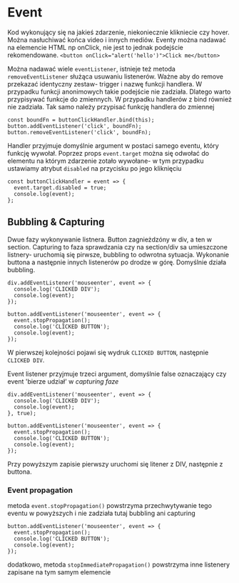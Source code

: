 # Event
Kod wykonujący się na jakieś zdarzenie, niekoniecznie klikniecie czy hover. Można nasłuchiwać końca video i innych mediów.
Eventy można nadawać na elemencie HTML np onClick, nie jest to jednak podejście rekomendowane. 
`<button onClick="alert('hello')">Click me</button>`

Można nadawać wiele `eventListener`, istnieje też metoda `removeEventListener` służąca usuwaniu listenerów. Ważne aby do remove przekazać identyczny zestaw- trigger i nazwę funkcji handlera. W przypadku funkcji anonimowych takie podejście nie zadziała. Dlatego warto przypisywać funkcje do zmiennych. W przypadku handlerów z bind również nie zadziała. Tak samo należy przypisać funkcję handlera do zmiennej
```
const boundFn = buttonClickHandler.bind(this);
button.addEventListener('click', boundFn);
button.removeEventListener('click', boundFn);
```

Handler przyjmuje domyślnie argument w postaci samego eventu, który funkcję wywołał. Poprzez props `event.target` można się odwołać do elementu na którym zdarzenie zotało wywołane- w tym przypadku ustawiamy atrybut `disabled` na przycisku po jego kliknięciu
```
const buttonClickHandler = event => {
  event.target.disabled = true;
  console.log(event);
};
```

## Bubbling & Capturing
Dwue fazy wykonywanie listnera. Button zagnieżdzóny w div, a ten w section. Capturing to faza sprawdzania czy na section/div sa umieszczone listnery- uruchomią się pirwsze, bubbling to odwrotna sytuacja. Wykonanie buttona a następnie innych listenerów po drodze w górę. Domyślnie działa bubbling. 
```
div.addEventListener('mouseenter', event => {
  console.log('CLICKED DIV');
  console.log(event);
});

button.addEventListener('mouseenter', event => {
  event.stopPropagation();
  console.log('CLICKED BUTTON');
  console.log(event);
});
```
W pierwszej kolejności pojawi się wydruk `CLICKED BUTTON`, następnie `CLICKED DIV`.

Event listener przyjmuje trzeci argument, domyślnie false oznaczający czy event 'bierze udział' w *capturing faze*
```
div.addEventListener('mouseenter', event => {
  console.log('CLICKED DIV');
  console.log(event);
}, true);

button.addEventListener('mouseenter', event => {
  event.stopPropagation();
  console.log('CLICKED BUTTON');
  console.log(event);
});
```
Przy powyższym zapisie pierwszy uruchomi się litener z DIV, następnie z buttona. 

### Event propagation
metoda `event.stopPropagation()` powstrzyma przechwytywanie tego eventu w powyższych i nie zadziała tutaj bubbling ani capturing

```
button.addEventListener('mouseenter', event => {
  event.stopPropagation();
  console.log('CLICKED BUTTON');
  console.log(event);
});
```
dodatkowo, metoda `stopImmediatePropagation()` powstrzyma inne listenery zapisane na tym samym elemencie 